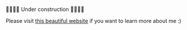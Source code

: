🚧🚧🚧🚧 Under construction 🚧🚧🚧🚧

Please visit [this beautiful website](https://me.dev-o-sud.fr) if you want to learn more about me :)
